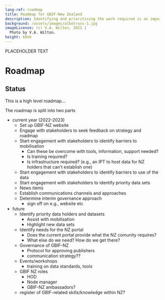 ```yaml
---
lang-ref: roadmap
title: Roadmap for GBIF-New Zealand
description: Identifying and prioritising the work required is an important step in establishing a thriving GBIF-NZ community.
background: /assets/images/albotross-1.jpg
imageLicense: (c) V.A. Wilton, 2021 |
  Photo by V.A. Wilton.
height: 60vh
---
```


PLACEHOLDER TEXT

# Roadmap
## Status 
This is a high level roadmap...

The roadmap is split into two parts
* current year (2022-2023)
  * Set up GBIF-NZ website
  * Engage with stakeholders to seek feedback on strategy and roadmap
  * Start engagement with stakeholders to identify barriers to mobilisation
    * Can these be overcome with tools, information, support needed?
    * Is training required?
    * Is infrastructure required?  (e.g., an IPT to host data for NZ holders that can't establish one)
  * Start engagement with stakeholders to identify barriers to use of the data
  * Start engagement with stakeholders to identify priority data sets
  * News items
  * Establish communications channels and approaches
  * Determine interim governance approach
    * sign off on e.g., website etc
* future
  * Identify priority data holders and datasets
    * Assist with mobilisation
    * Highlight new data sets
  * Identify needs for the NZ portal
    * Does the current portal provide what the NZ comunity requires?
    * What else do we need?  How do we get there?
  * Governance of GBIF-NZ
    * Protocol for approving publishers
    * communication strategy??
  * Events/workshops
    * training on data standards, tools
  * GBIF NZ roles
    * HOD
    * Node manager
    * GBIF-NZ ambassadors? 
  * register of GBIF-related skills/knowledge within NZ?


